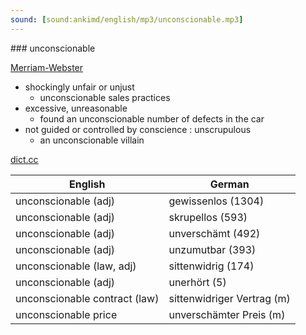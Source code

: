 ```yaml
---
sound: [sound:ankimd/english/mp3/unconscionable.mp3]
---
```


\### unconscionable

[Merriam-Webster](https://www.merriam-webster.com/dictionary/unconscionable)

- shockingly unfair or unjust
    - unconscionable sales practices
- excessive, unreasonable
    - found an unconscionable number of defects in the car
- not guided or controlled by conscience : unscrupulous
    - an unconscionable villain

[dict.cc](https://www.dict.cc/unconscionable)

| English        | German       |
| -------------- | ------------ |
| unconscionable (adj) | gewissenlos (1304) |
| unconscionable (adj) | skrupellos (593) |
| unconscionable (adj) | unverschämt (492) |
| unconscionable (adj) | unzumutbar (393) |
| unconscionable (law, adj) | sittenwidrig (174) |
| unconscionable (adj) | unerhört (5) |
| unconscionable contract (law) | sittenwidriger Vertrag (m) |
| unconscionable price | unverschämter Preis (m) |
